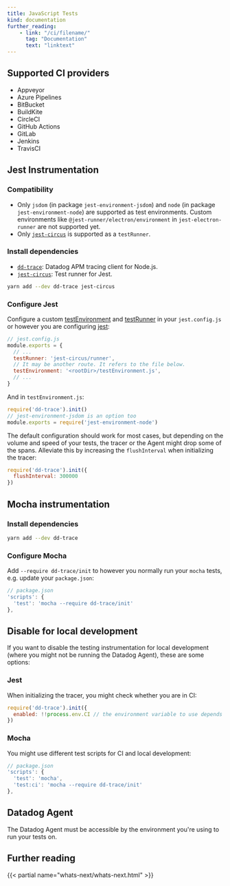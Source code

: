 ```yaml
---
title: JavaScript Tests
kind: documentation
further_reading:
    - link: "/ci/filename/"
      tag: "Documentation"
      text: "linktext"
---
```


## Supported CI providers

* Appveyor
* Azure Pipelines
* BitBucket
* BuildKite
* CircleCI
* GitHub Actions
* GitLab
* Jenkins
* TravisCI

## Jest Instrumentation

### Compatibility

* Only `jsdom` (in package `jest-environment-jsdom`) and `node` (in package `jest-environment-node`) are supported as test environments. Custom environments like `@jest-runner/electron/environment` in `jest-electron-runner` are not supported yet.
* Only [`jest-circus`][1] is supported as a `testRunner`. 

### Install dependencies
* [`dd-trace`][2]: Datadog APM tracing client for Node.js.
* [`jest-circus`][1]: Test runner for Jest.

```bash
yarn add --dev dd-trace jest-circus
```

### Configure Jest
Configure a custom [testEnvironment][3] and [testRunner][4] in your `jest.config.js` or however you are configuring [jest][5]:

```javascript
// jest.config.js
module.exports = {
  // ...
  testRunner: 'jest-circus/runner',
  // It may be another route. It refers to the file below.
  testEnvironment: '<rootDir>/testEnvironment.js',
  // ...
}
```

And in `testEnvironment.js`:

```javascript
require('dd-trace').init()
// jest-environment-jsdom is an option too
module.exports = require('jest-environment-node') 
```

The default configuration should work for most cases, but depending on the volume and speed of your tests, the tracer or the Agent might drop some of the spans. Alleviate this by increasing the `flushInterval` when initializing the tracer:

```javascript
require('dd-trace').init({
  flushInterval: 300000
})
```

## Mocha instrumentation

### Install dependencies

```bash
yarn add --dev dd-trace
```

### Configure Mocha
Add `--require dd-trace/init` to however you normally run your `mocha` tests, e.g. update your `package.json`:

```javascript
// package.json
'scripts': {
  'test': 'mocha --require dd-trace/init'
},
```

## Disable for local development

If you want to disable the testing instrumentation for local development (where you might not be running the Datadog Agent), these are some options:

### Jest

When initializing the tracer, you might check whether you are in CI:

```javascript
require('dd-trace').init({
  enabled: !!process.env.CI // the environment variable to use depends on the CI provider
})
```

### Mocha

You might use different test scripts for CI and local development:

```javascript
// package.json
'scripts': {
  'test': 'mocha',
  'test:ci': 'mocha --require dd-trace/init'
},
```


## Datadog Agent 

The Datadog Agent must be accessible by the environment you're using to run your tests on.


## Further reading

{{< partial name="whats-next/whats-next.html" >}}

[1]: https://github.com/facebook/jest/tree/master/packages/jest-circus
[2]: https://github.com/DataDog/dd-trace-js
[3]: https://jestjs.io/docs/en/configuration#testenvironment-string
[4]: https://jestjs.io/docs/en/configuration#testrunner-string
[5]: https://jestjs.io/docs/en/configuration
